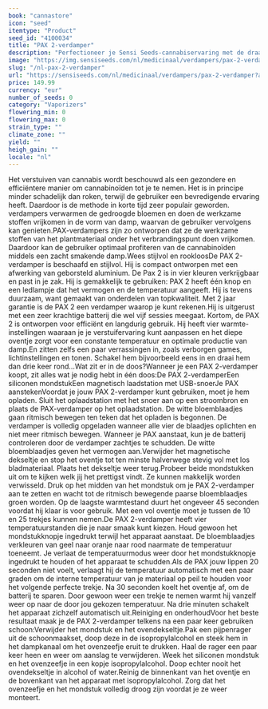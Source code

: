 ```yaml
---
book: "cannastore"
icon: "seed"
itemtype: "Product"
seed_id: "4100034"
title: "PAX 2-verdamper"
description: "Perfectioneer je Sensi Seeds-cannabiservaring met de draagbare, compacte, gebruikersvriendelijke, hightech PAX 2-verdamper. Koop vandaag nog online!"
image: "https://img.sensiseeds.com/nl/medicinaal/verdampers/pax-2-verdamper-image.png"
slug: "/nl-pax-2-verdamper"
url: "https://sensiseeds.com/nl/medicinaal/verdampers/pax-2-verdamper?a_aid=cannastore"
price: 149.99
currency: "eur"
number_of_seeds: 0
category: "Vaporizers"
flowering_min: 0
flowering_max: 0
strain_type: ""
climate_zone: ""
yield: ""
heigh_gain: ""
locale: "nl"
---
```

Het verstuiven van cannabis wordt beschouwd als een gezondere en efficiëntere manier om cannabinoïden tot je te nemen. Het is in principe minder schadelijk dan roken, terwijl de gebruiker een bevredigende ervaring heeft. Daardoor is de methode in korte tijd zeer populair geworden. verdampers verwarmen de gedroogde bloemen en doen de werkzame stoffen vrijkomen in de vorm van damp, waarvan de gebruiker vervolgens kan genieten.PAX-verdampers zijn zo ontworpen dat ze de werkzame stoffen van het plantmateriaal onder het verbrandingspunt doen vrijkomen. Daardoor kan de gebruiker optimaal profiteren van de cannabinoïden middels een zacht smakende damp.Wees stijlvol en rookloosDe PAX 2-verdamper is beschaafd en stijlvol. Hij is compact ontworpen met een afwerking van geborsteld aluminium. De Pax 2 is in vier kleuren verkrijgbaar en past in je zak. Hij is gemakkelijk te gebruiken: PAX 2 heeft één knop en een ledlampje dat het vermogen en de temperatuur aangeeft. Hij is tevens duurzaam, want gemaakt van onderdelen van topkwaliteit. Met 2 jaar garantie is de PAX 2 een verdamper waarop je kunt rekenen.Hij is uitgerust met een zeer krachtige batterij die wel vijf sessies meegaat. Kortom, de PAX 2 is ontworpen voor efficiënt en langdurig gebruik. Hij heeft vier warmte-instellingen waaraan je je verstuifervaring kunt aanpassen en het diepe oventje zorgt voor een constante temperatuur en optimale productie van damp.En zitten zelfs een paar verrassingen in, zoals verborgen games, lichtinstellingen en tonen. Schakel hem bijvoorbeeld eens in en draai hem dan drie keer rond…Wat zit er in de doos?Wanneer je een PAX 2-verdamper koopt, zit alles wat je nodig hebt in één doos:De PAX 2-verdamperEen siliconen mondstukEen magnetisch laadstation met USB-snoerJe PAX aanstekenVoordat je jouw PAX 2-verdamper kunt gebruiken, moet je hem opladen. Sluit het oplaadstation met het snoer aan op een stroombron en plaats de PAX-verdamper op het oplaadstation. De witte bloemblaadjes gaan ritmisch bewegen ten teken dat het opladen is begonnen. De verdamper is volledig opgeladen wanneer alle vier de blaadjes oplichten en niet meer ritmisch bewegen. Wanneer je PAX aanstaat, kun je de batterij controleren door de verdamper zachtjes te schudden. De witte bloemblaadjes geven het vermogen aan.Verwijder het magnetische dekseltje en stop het oventje tot ten minste halverwege stevig vol met los bladmateriaal. Plaats het dekseltje weer terug.Probeer beide mondstukken uit om te kijken welk jij het prettigst vindt. Ze kunnen makkelijk worden verwisseld. Druk op het midden van het mondstuk om je PAX 2-verdamper aan te zetten en wacht tot de ritmisch bewegende paarse bloemblaadjes groen worden. Op de laagste warmtestand duurt het ongeveer 45 seconden voordat hij klaar is voor gebruik. Met een vol oventje moet je tussen de 10 en 25 trekjes kunnen nemen.De PAX 2-verdamper heeft vier temperatuurstanden die je naar smaak kunt kiezen. Houd gewoon het mondstukknopje ingedrukt terwijl het apparaat aanstaat. De bloemblaadjes verkleuren van geel naar oranje naar rood naarmate de temperatuur toeneemt. Je verlaat de temperatuurmodus weer door het mondstukknopje ingedrukt te houden of het apparaat te schudden.Als de PAX jouw lippen 20 seconden niet voelt, verlaagt hij de temperatuur automatisch met een paar graden om de interne temperatuur van je materiaal op peil te houden voor het volgende perfecte trekje. Na 30 seconden koelt het oventje af, om de batterij te sparen. Door gewoon weer een trekje te nemen warmt hij vanzelf weer op naar de door jou gekozen temperatuur. Na drie minuten schakelt het apparaat zichzelf automatisch uit.Reiniging en onderhoudVoor het beste resultaat maak je de PAX 2-verdamper telkens na een paar keer gebruiken schoon:Verwijder het mondstuk en het ovendekseltje.Pak een pijpenrager uit de schoonmaakset, doop deze in de isopropylalcohol en steek hem in het dampkanaal om het ovenzeefje eruit te drukken. Haal de rager een paar keer heen en weer om aanslag te verwijderen. Week het siliconen mondstuk en het ovenzeefje in een kopje isopropylalcohol. Doop echter nooit het ovendekseltje in alcohol of water.Reinig de binnenkant van het oventje en de bovenkant van het apparaat met isopropylalcohol. Zorg dat het ovenzeefje en het mondstuk volledig droog zijn voordat je ze weer monteert.
